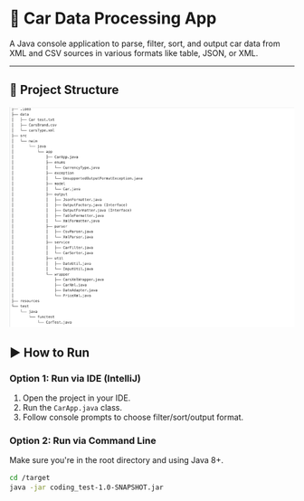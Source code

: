 # 🚗 Car Data Processing App

A Java console application to parse, filter, sort, and output car data from XML and CSV sources in various formats like table, JSON, or XML.

---

## 📁 Project Structure
![img.png](img.png)

## ▶️ How to Run

### Option 1: Run via IDE (IntelliJ)

1. Open the project in your IDE.
2. Run the `CarApp.java` class.
3. Follow console prompts to choose filter/sort/output format.

### Option 2: Run via Command Line

Make sure you're in the root directory and using Java 8+.

```bash
cd /target
java -jar coding_test-1.0-SNAPSHOT.jar
